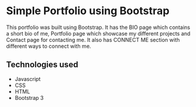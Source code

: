 # Simple Portfolio using Bootstrap

This portfolio was built using Bootstrap. It has the BIO page which contains a short bio of me, Portfolio page which showcase my different projects and Contact page for contacting me. It also has CONNECT ME section with different ways to connect with me.

## Technologies used

- Javascript
- CSS
- HTML
- Bootstrap 3
